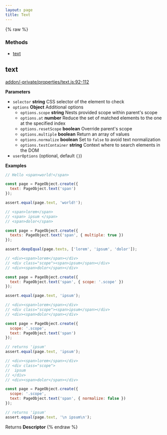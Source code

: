 ```yaml
---
layout: page
title: Text
---
```


{% raw %}
### Methods

- [text](#text)

## text

[addon/-private/properties/text.js:92-112](https://github.com/AltSchool/ember-cli-page-object/blob/217d647ec34ad8b1686d824d16a2253fbcd5e22b/addon/-private/properties/text.js#L92-L112 "Source code on GitHub")

**Parameters**

-   `selector` **string** CSS selector of the element to check
-   `options` **Object** Additional options
    -   `options.scope` **string** Nests provided scope within parent's scope
    -   `options.at` **number** Reduce the set of matched elements to the one at the specified index
    -   `options.resetScope` **boolean** Override parent's scope
    -   `options.multiple` **boolean** Return an array of values
    -   `options.normalize` **boolean** Set to `false` to avoid text normalization
    -   `options.testContainer` **string** Context where to search elements in the DOM
-   `userOptions`   (optional, default `{}`)

**Examples**

```javascript
// Hello <span>world!</span>

const page = PageObject.create({
  text: PageObject.text('span')
});

assert.equal(page.text, 'world!');
```

```javascript
// <span>lorem</span>
// <span> ipsum </span>
// <span>dolor</span>

const page = PageObject.create({
  texts: PageObject.text('span', { multiple: true })
});

assert.deepEqual(page.texts, ['lorem', 'ipsum', 'dolor']);
```

```javascript
// <div><span>lorem</span></div>
// <div class="scope"><span>ipsum</span></div>
// <div><span>dolor</span></div>

const page = PageObject.create({
  text: PageObject.text('span', { scope: '.scope' })
});

assert.equal(page.text, 'ipsum');
```

```javascript
// <div><span>lorem</span></div>
// <div class="scope"><span>ipsum</span></div>
// <div><span>dolor</span></div>

const page = PageObject.create({
  scope: '.scope',
  text: PageObject.text('span')
});

// returns 'ipsum'
assert.equal(page.text, 'ipsum');
```

```javascript
// <div><span>lorem</span></div>
// <div class="scope">
//  ipsum
// </div>
// <div><span>dolor</span></div>

const page = PageObject.create({
  scope: '.scope',
  text: PageObject.text('span', { normalize: false })
});

// returns 'ipsum'
assert.equal(page.text, '\n ipsum\n');
```

Returns **Descriptor** 
{% endraw %}